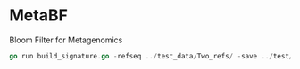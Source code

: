 # MetaBF
Bloom Filter for Metagenomics

```go
go run build_signature.go -refseq ../test_data/Two_refs/ -save ../test/Two_refs -ph 2
```
